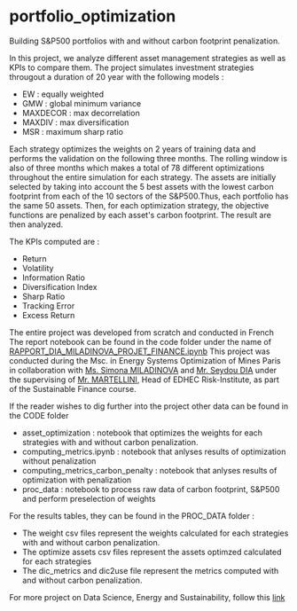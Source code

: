 # portfolio_optimization

Building S&P500 portfolios with and without carbon footprint penalization. 

In this project, we analyze different asset management strategies as well as KPIs to compare them. The project simulates investment strategies througout a duration of 20 year with the following models : 
- EW : equally weighted
- GMW : global minimum variance
- MAXDECOR : max decorrelation
- MAXDIV : max diversification
- MSR : maximum sharp ratio

Each strategy optimizes the weights on 2 years of training data and performs the validation on the following three months. The rolling window is also of three months which makes a total of 78 different optimizations throughout the entire simulation for each strategy. 
The assets are initially selected by taking into account the 5 best assets with the lowest carbon footprint from each of the 10 sectors of the S&P500.Thus, each portfolio has the same 50 assets. 
Then, for each optimization strategy, the objective functions are penalized by each asset's carbon footprint. The result are then analyzed. 

The KPIs computed are : 

- Return
- Volatility
- Information Ratio
- Diversification Index
- Sharp Ratio
- Tracking Error
- Excess Return

The entire project was developed from scratch and conducted in French The report notebook can be found in the code folder under the name of [RAPPORT_DIA_MILADINOVA_PROJET_FINANCE.ipynb](https://github.com/seydoudia/portfolio_optimization/blob/main/CODE/RAPPORT_DIA_MILADINOVA_PROJET_FINANCE.ipynb)
This project was conducted during the Msc. in Energy Systems Optimization of Mines Paris in collaboration with [Ms. Simona MILADINOVA](https://www.linkedin.com/in/simona-miladinova-839b8a17a/) and [Mr. Seydou DIA](https://seydoudia.github.io/Data-Science-portfolio/) under the supervising of [Mr. MARTELLINI](https://www.edhec.edu/fr/corps-professoral-et-chercheurs/martellini-lionel-phd), Head of  EDHEC Risk-Institute, as part of the Sustainable Finance course. 

If the reader wishes to dig further into the project other data can be found in the CODE folder

- asset_optimization : notebook that optimizes the weights for each strategies with and without carbon penalization.
- computing_metrics.ipynb : notebook that anlyses results of optimization without penalization
- computing_metrics_carbon_penalty : notebook that anlyses results of optimization with penalization
- proc_data : notebook to process raw data of carbon footprint, S&P500 and perform preselection of weights

For the results tables, they can be found in the PROC_DATA folder : 

- The weight csv files represent the weights calculated for each strategies with and without carbon penalization.
- The optimize assets csv files represent the assets optimzed calculated for each strategies 
- The dic_metrics and dic2use file represent the metrics computed with and without carbon penalization.


For more project on Data Science, Energy and Sustainability, follow this [link](https://seydoudia.github.io/Data-Science-portfolio/)
